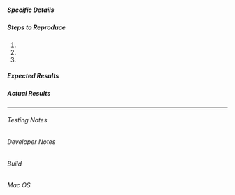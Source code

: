 ##### Specific Details

##### Steps to Reproduce

1. 

2. 

3. 

##### Expected Results

##### Actual Results

---

###### Testing Notes

###### Developer Notes

###### Build

###### Mac OS
